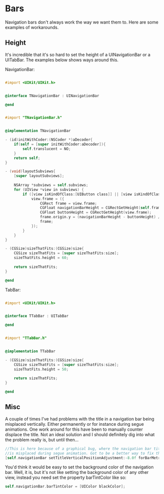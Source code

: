 Bars
====

Navigation bars don't always work the way we want them to. Here are some examples of workarounds.

Height
------
It's incredible that it's so hard to set the height of a UINavigationBar or a UITabBar. The examples below shows ways around this.

NavigationBar:
```objective-c

#import <UIKit/UIKit.h>


@interface TNavigationBar : UINavigationBar

@end

```
```objective-c

#import "TNavigationBar.h"


@implementation TNavigationBar

- (id)initWithCoder:(NSCoder *)aDecoder{
    if(self = [super initWithCoder:aDecoder]){
        self.translucent = NO;
    }
    return self;
}

- (void)layoutSubviews{
    [super layoutSubviews];
    
    NSArray *subviews = self.subviews;
    for (UIView *view in subviews) {
        if ([view isKindOfClass:[UIButton class]] || [view isKindOfClass:[UILabel class]]) {
            view.frame = ({
                CGRect frame = view.frame;
                CGFloat navigationBarHeight = CGRectGetHeight(self.frame);
                CGFloat buttonHeight = CGRectGetHeight(view.frame);
                frame.origin.y = (navigationBarHeight - buttonHeight) / 2.0f;
                frame;
            });
        }
    }
}

- (CGSize)sizeThatFits:(CGSize)size{
    CGSize sizeThatFits = [super sizeThatFits:size];
    sizeThatFits.height = 60;
    
    return sizeThatFits;
}

@end
```

TabBar:
```objective-c

#import <UIKit/UIKit.h>


@interface TTabBar : UITabBar

@end

```
```objective-c

#import "TTabBar.h"


@implementation TTabBar

- (CGSize)sizeThatFits:(CGSize)size{
    CGSize sizeThatFits = [super sizeThatFits:size];
    sizeThatFits.height = 50;
    
    return sizeThatFits;
}

@end

```

Misc
----
A couple of times I've had problems with the title in a navigation bar being misplaced vertically. Either permanently or for instance during segue animations. One work around for this have been to manually counter displace the title. Not an ideal solution and I should definitely dig into what the problem really is, but until then...
```objective-c
//This is here because of a graphical bug, where the navigation bar title
//is misplaced during segue animation. Got to be a better way to fix this..
[self.navigationBar setTitleVerticalPositionAdjustment:-8.0f forBarMetrics:UIBarMetricsDefault];
```

You'd think it would be easy to set the background color of the navigation bar. Well, it is, but it's not like setting the background color of any other view, instead you need set the property barTintColor like so:
```objective-c
self.navigationBar.barTintColor = [UIColor blackColor];
```
